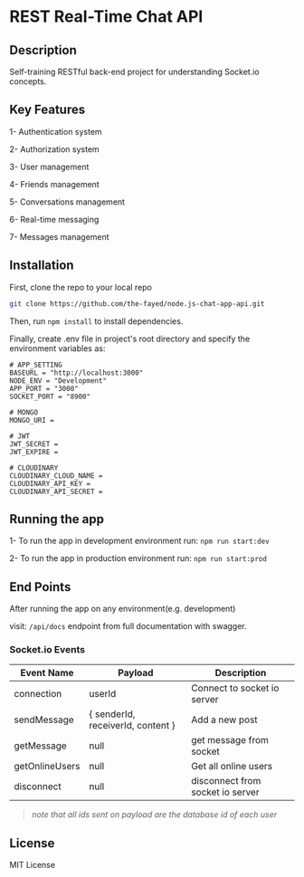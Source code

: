 # REST Real-Time Chat API

## Description

Self-training RESTful back-end project for understanding Socket.io concepts.

## Key Features

  1- Authentication system

  2- Authorization system

  3- User management

  4- Friends management

  5- Conversations management

  6- Real-time messaging

  7- Messages management

## Installation

First, clone the repo to your local repo

```bash
git clone https://github.com/the-fayed/node.js-chat-app-api.git
```

Then, run ``` npm install ``` to install dependencies.

Finally, create .env file in project's root directory and specify the environment variables as:

```env
# APP_SETTING
BASEURL = "http://localhost:3000"
NODE_ENV = "Development"
APP_PORT = "3000"
SOCKET_PORT = "8900"

# MONGO
MONGO_URI =

# JWT
JWT_SECRET =
JWT_EXPIRE =

# CLOUDINARY
CLOUDINARY_CLOUD_NAME =
CLOUDINARY_API_KEY =
CLOUDINARY_API_SECRET =
```

## Running the app

  1- To run the app in development environment run:
  ``` npm run start:dev ```

  2- To run the app in production environment run:
  ``` npm run start:prod ```

## End Points

After running the app on any environment(e.g. development)

visit: `/api/docs` endpoint from full documentation with swagger.

### Socket.io Events

| Event Name     | Payload                           | Description                      |
| -------------- | --------------------------------- | -------------------------------- |
| connection     | userId                            | Connect to socket io server      |
| sendMessage    | { senderId, receiverId, content } | Add a new post                   |
| getMessage     | null                              | get message from socket          |
| getOnlineUsers | null                              | Get all online users             |
| disconnect     | null                              | disconnect from socket io server |

> *note that all ids sent on payload are the database id of each user*

## License

MIT License
